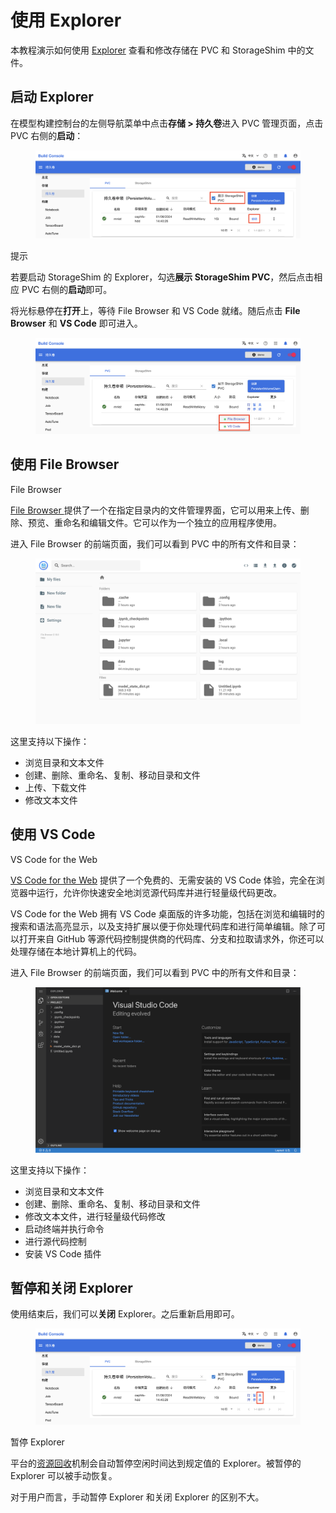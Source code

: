 # 使用 Explorer

本教程演示如何使用 [Explorer](../modules/storage/explorer.md) 查看和修改存储在 PVC 和 StorageShim 中的文件。

## 启动 Explorer

在模型构建控制台的左侧导航菜单中点击**存储 > 持久卷**进入 PVC 管理页面，点击 PVC 右侧的**启动**：

<figure class="screenshot">
  <img alt="start-explorer" src="../assets/tasks/use-explorer/start-explorer.png" />
</figure>

<aside class="note tip">
<div class="title">提示</div>

若要启动 StorageShim 的 Explorer，勾选**展示 StorageShim PVC**，然后点击相应 PVC 右侧的**启动**即可。

</aside>

将光标悬停在**打开**上，等待 File Browser 和 VS Code 就绪。随后点击 **File Browser** 和 **VS Code** 即可进入。

<figure class="screenshot">
  <img alt="enter" src="../assets/tasks/use-explorer/enter.png" />
</figure>

</aside>

## 使用 File Browser

</aside>

<aside class="note info">
<div class="title">File Browser</div>

<a target="_blank" rel="noopener noreferrer" href="https://filebrowser.org">File Browser </a> 提供了一个在指定目录内的文件管理界面，它可以用来上传、删除、预览、重命名和编辑文件。它可以作为一个独立的应用程序使用。

</aside>

进入 File Browser 的前端页面，我们可以看到 PVC 中的所有文件和目录：

<figure class="screenshot">
  <img alt="file-browser" src="../assets/tasks/use-explorer/file-browser.png" />
</figure>

这里支持以下操作：

* 浏览目录和文本文件
* 创建、删除、重命名、复制、移动目录和文件
* 上传、下载文件
* 修改文本文件

## 使用 VS Code

</aside>

<aside class="note info">
<div class="title">VS Code for the Web</div>

<a target="_blank" rel="noopener noreferrer" href="https://code.visualstudio.com/docs/editor/vscode-web">VS Code for the Web</a> 提供了一个免费的、无需安装的 VS Code 体验，完全在浏览器中运行，允许你快速安全地浏览源代码库并进行轻量级代码更改。

VS Code for the Web 拥有 VS Code 桌面版的许多功能，包括在浏览和编辑时的搜索和语法高亮显示，以及支持扩展以便于你处理代码库和进行简单编辑。除了可以打开来自 GitHub 等源代码控制提供商的代码库、分支和拉取请求外，你还可以处理存储在本地计算机上的代码。

</aside>

进入 File Browser 的前端页面，我们可以看到 PVC 中的所有文件和目录：

<figure class="screenshot">
  <img alt="vs-code" src="../assets/tasks/use-explorer/vs-code.png" />
</figure>

这里支持以下操作：

* 浏览目录和文本文件
* 创建、删除、重命名、复制、移动目录和文件
* 修改文本文件，进行轻量级代码修改
* 启动终端并执行命令
* 进行源代码控制
* 安装 VS Code 插件

## 暂停和关闭 Explorer

使用结束后，我们可以**关闭** Explorer。之后重新启用即可。

<figure class="screenshot">
  <img alt="pause-close-explorer" src="../assets/tasks/use-explorer/pause-close-explorer.png" />
</figure>

</aside>

<aside class="note tip">
<div class="title">暂停 Explorer</div>

平台的[资源回收](../modules/computing-resources/reclaim.md)机制会自动暂停空闲时间达到规定值的 Explorer。被暂停的 Explorer 可以被手动恢复。

对于用户而言，手动暂停 Explorer 和关闭 Explorer 的区别不大。

</aside>
